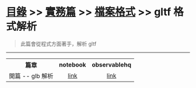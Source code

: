 # [目錄](../../../README.md) >> [實務篇](../../README.md) >> [檔案格式](../README.md) >> gltf 格式解析

> 此篇會從程式方面著手，解析 gltf

---
<table>
  <tr>
    <th>篇章</th>
    <th style="text-align: center;">notebook</th>
    <th style="text-align: center;">observablehq</th>
  </tr>
  <tr>
    <td>開篇 -- glb 解析</td>
    <td style="text-align: center;"><a href="./glb/glb.ipynb">link</a></td>
    <td style="text-align: center;"><a href="https://observablehq.com/@toonnyy8/gltf/3">link</a></td>
  </tr>
</table>
